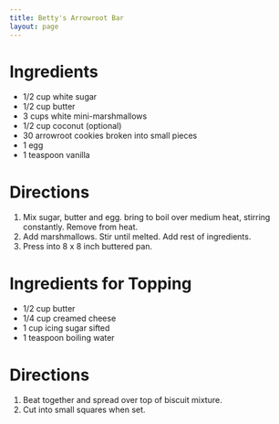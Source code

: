 ```yaml
---
title: Betty's Arrowroot Bar
layout: page
---
```


# Ingredients

* 1/2 cup white sugar
* 1/2 cup butter
* 3 cups white mini-marshmallows
* 1/2 cup coconut (optional)
* 30 arrowroot cookies broken into small pieces
* 1 egg
* 1 teaspoon vanilla

# Directions

1. Mix sugar, butter and egg. bring to boil over medium heat, stirring constantly. Remove from heat.
1. Add marshmallows. Stir until melted. Add rest of ingredients.
1. Press into 8 x 8 inch buttered pan.

# Ingredients for Topping

* 1/2 cup butter
* 1/4 cup creamed cheese
* 1 cup icing sugar sifted
* 1 teaspoon boiling water

# Directions

1. Beat together and spread over top of biscuit mixture.
1. Cut into small squares when set.
